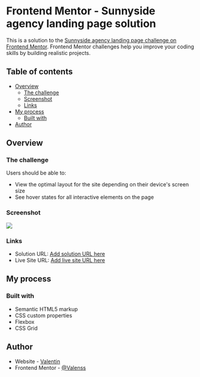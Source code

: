 # Frontend Mentor - Sunnyside agency landing page solution

This is a solution to the [Sunnyside agency landing page challenge on Frontend Mentor](https://www.frontendmentor.io/challenges/sunnyside-agency-landing-page-7yVs3B6ef). Frontend Mentor challenges help you improve your coding skills by building realistic projects.

## Table of contents

- [Overview](#overview)
  - [The challenge](#the-challenge)
  - [Screenshot](#screenshot)
  - [Links](#links)
- [My process](#my-process)
  - [Built with](#built-with)
- [Author](#author)



## Overview

### The challenge

Users should be able to:

- View the optimal layout for the site depending on their device's screen size
- See hover states for all interactive elements on the page

### Screenshot

![](./images/screenshots/127.0.0.1_5501_index.html.png.jpg)

### Links

- Solution URL: [Add solution URL here](https://your-solution-url.com)
- Live Site URL: [Add live site URL here](https://valenss.github.io/sunnyside-agency-landing-page-main/)

## My process

### Built with

- Semantic HTML5 markup
- CSS custom properties
- Flexbox
- CSS Grid

## Author

- Website - [Valentin](https://www.linkedin.com/in/valentin-schiaffino/)
- Frontend Mentor - [@Valenss](https://www.frontendmentor.io/profile/Valenss)
